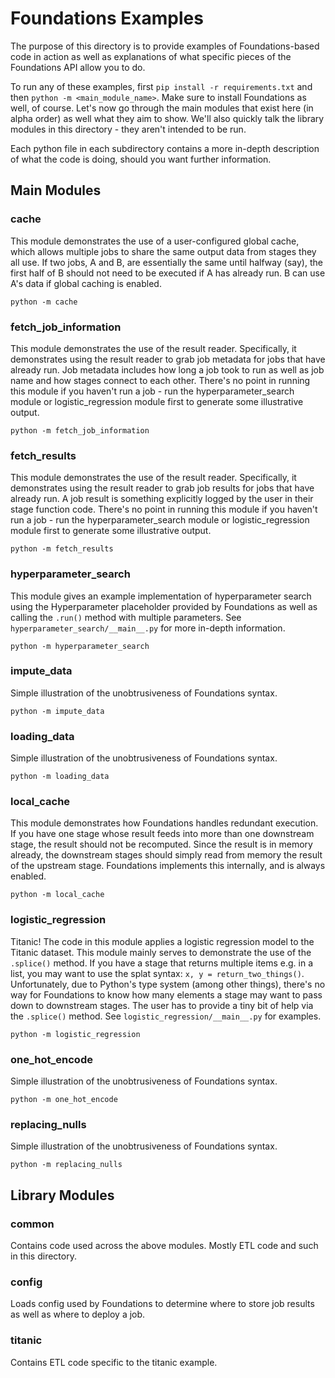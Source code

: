 # Foundations Examples

The purpose of this directory is to provide examples of Foundations-based code in action as well as explanations of what specific pieces of the Foundations API allow you to do.

To run any of these examples, first `pip install -r requirements.txt` and then `python -m <main_module_name>`.  Make sure to install Foundations as well, of course.  Let's now go through the main modules that exist here (in alpha order) as well what they aim to show.  We'll also quickly talk the library modules in this directory - they aren't intended to be run.

Each python file in each subdirectory contains a more in-depth description of what the code is doing, should you want further information.

## Main Modules

### cache

This module demonstrates the use of a user-configured global cache, which allows multiple jobs to share the same output data from stages they all use.  If two jobs, A and B, are essentially the same until halfway (say), the first half of B should not need to be executed if A has already run.  B can use A's data if global caching is enabled.

`python -m cache`

### fetch_job_information

This module demonstrates the use of the result reader.  Specifically, it demonstrates using the result reader to grab job metadata for jobs that have already run.  Job metadata includes how long a job took to run as well as job name and how stages connect to each other.  There's no point in running this module if you haven't run a job - run the hyperparameter_search module or logistic_regression module first to generate some illustrative output.

`python -m fetch_job_information`

### fetch_results

This module demonstrates the use of the result reader.  Specifically, it demonstrates using the result reader to grab job results for jobs that have already run.  A job result is something explicitly logged by the user in their stage function code.  There's no point in running this module if you haven't run a job - run the hyperparameter_search module or logistic_regression module first to generate some illustrative output.

`python -m fetch_results`

### hyperparameter_search

This module gives an example implementation of hyperparameter search using the Hyperparameter placeholder provided by Foundations as well as calling the `.run()` method with multiple parameters.  See `hyperparameter_search/__main__.py` for more in-depth information.

`python -m hyperparameter_search`

### impute_data

Simple illustration of the unobtrusiveness of Foundations syntax.

`python -m impute_data`

### loading_data

Simple illustration of the unobtrusiveness of Foundations syntax.

`python -m loading_data`

### local_cache

This module demonstrates how Foundations handles redundant execution.  If you have one stage whose result feeds into more than one downstream stage, the result should not be recomputed.  Since the result is in memory already, the downstream stages should simply read from memory the result of the upstream stage.  Foundations implements this internally, and is always enabled.

`python -m local_cache`

### logistic_regression

Titanic!  The code in this module applies a logistic regression model to the Titanic dataset.  This module mainly serves to demonstrate the use of the `.splice()` method.  If you have a stage that returns multiple items e.g. in a list, you may want to use the splat syntax: `x, y = return_two_things()`.  Unfortunately, due to Python's type system (among other things), there's no way for Foundations to know how many elements a stage may want to pass down to downstream stages.  The user has to provide a tiny bit of help via the `.splice()` method.  See `logistic_regression/__main__.py` for examples.

`python -m logistic_regression`

### one_hot_encode

Simple illustration of the unobtrusiveness of Foundations syntax.

`python -m one_hot_encode`

### replacing_nulls

Simple illustration of the unobtrusiveness of Foundations syntax.

`python -m replacing_nulls`

## Library Modules

### common

Contains code used across the above modules.  Mostly ETL code and such in this directory.

### config

Loads config used by Foundations to determine where to store job results as well as where to deploy a job.

### titanic

Contains ETL code specific to the titanic example.